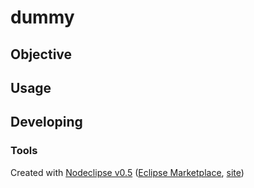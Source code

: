 # dummy

## Objective



## Usage



## Developing



### Tools

Created with [Nodeclipse v0.5](https://github.com/Nodeclipse/nodeclipse-1)
 ([Eclipse Marketplace](http://marketplace.eclipse.org/content/nodeclipse), [site](http://www.nodeclipse.org))   

